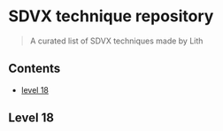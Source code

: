 # SDVX technique repository 

> A curated list of SDVX techniques made by Lith

## Contents
- [level 18](#level-18)


## Level 18
